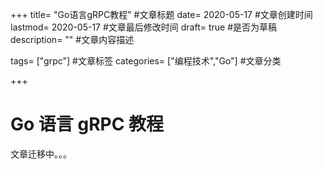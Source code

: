 +++
title= "Go语言gRPC教程" #文章标题
date= 2020-05-17 #文章创建时间
lastmod= 2020-05-17 #文章最后修改时间
draft= true #是否为草稿
description= "" #文章内容描述

tags= ["grpc"] #文章标签
categories= ["编程技术","Go"] #文章分类

+++

# Go 语言 gRPC 教程

文章迁移中。。。
